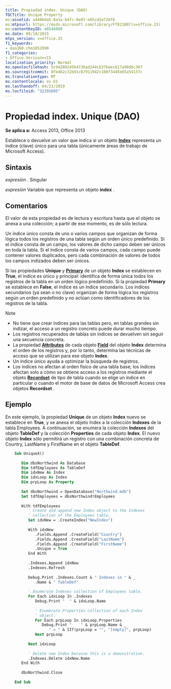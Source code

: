 ```yaml
---
title: Propiedad index. Unique (DAO)
TOCTitle: Unique Property
ms:assetid: a4486da5-8a1a-b4fc-0e07-e65cd2e726f6
ms:mtpsurl: https://msdn.microsoft.com/library/Ff821087(v=office.15)
ms:contentKeyID: 48546809
ms.date: 09/18/2015
mtps_version: v=office.15
f1_keywords:
- dao360.chm1052990
f1_categories:
- Office.Version=v15
localization_priority: Normal
ms.openlocfilehash: 5c94200245b4736ad244cb37beec617a98d6c367
ms.sourcegitcommit: 8fe462c32b91c87911942c188f3445e85a54137c
ms.translationtype: MT
ms.contentlocale: es-ES
ms.lasthandoff: 04/23/2019
ms.locfileid: "32291695"
---
```

# <a name="indexunique-property-dao"></a>Propiedad index. Unique (DAO)

**Se aplica a:** Access 2013, Office 2013

Establece o devuelve un valor que indica si un objeto **[Index](index-object-dao.md)** representa un índice (clave) único para una tabla (únicamente áreas de trabajo de Microsoft Access).

## <a name="syntax"></a>Sintaxis

*expresión* . Singular

*expresión* Variable que representa un objeto **index** .

## <a name="remarks"></a>Comentarios

El valor de esta propiedad es de lectura y escritura hasta que el objeto se anexa a una colección; a partir de ese momento, es de sólo lectura.

Un índice único consta de uno o varios campos que organizan de forma lógica todos los registros de una tabla según un orden único predefinido. Si el índice consta de un campo, los valores de dicho campo deben ser únicos en toda la tabla. Si el índice consta de varios campos, cada campo puede contener valores duplicados, pero cada combinación de valores de todos los campos indizados deben ser únicos.

Si las propiedades **Unique** y **[Primary](index-primary-property-dao.md)** de un objeto **Index** se establecen en **True**, el índice es único y principal: identifica de forma única todos los registros de la tabla en un orden lógico predefinido. Si la propiedad **Primary** se establece en **False**, el índice es un índice secundario. Los índices secundarios (ya sean o no clave) organizan de forma lógica los registros según un orden predefinido y no actúan como identificadores de los registros de la tabla.

> [!NOTE]
> - No tiene que crear índices para las tablas pero, en tablas grandes sin indizar, el acceso a un registro concreto puede durar mucho tiempo.
> - Los registros recuperados de tablas sin índices se devuelven sin seguir una secuencia concreta.
> - La propiedad **[Attributes](field-attributes-property-dao.md)** de cada objeto **[Field](field-object-dao.md)** del objeto **Index** determina el orden de los registros y, por lo tanto, determina las técnicas de acceso que se utilizan para ese objeto **Index**.
> - Un índice único ayuda a optimizar la búsqueda de registros.
> - Los índices no afectan al orden físico de una tabla base; los índices afectan solo a cómo se obtiene acceso a los registros mediante el objeto **[Recordset](recordset-object-dao.md)** de tipo de tabla cuando se elige un índice en particular o cuando el motor de base de datos de Microsoft Access crea objetos **Recordset** .

## <a name="example"></a>Ejemplo

En este ejemplo, la propiedad **Unique** de un objeto **Index** nuevo se establece en **True**, y se anexa el objeto Index a la colección **Indexes** de la tabla Employees. A continuación, se enumera la colección **Indexes** del objeto **TableDef** y la colección **Properties** de cada objeto **Index**. El nuevo objeto **Index** sólo permitirá un registro con una combinación concreta de Country, LastName y FirstName en el objeto **TableDef**.

```vb
    Sub UniqueX() 
     
       Dim dbsNorthwind As Database 
       Dim tdfEmployees As TableDef 
       Dim idxNew As Index 
       Dim idxLoop As Index 
       Dim prpLoop As Property 
     
       Set dbsNorthwind = OpenDatabase("Northwind.mdb") 
       Set tdfEmployees = dbsNorthwind!Employees 
     
       With tdfEmployees 
          ' Create and append new Index object to the Indexes  
          ' collection of the Employees table. 
          Set idxNew = .CreateIndex("NewIndex") 
     
          With idxNew 
             .Fields.Append .CreateField("Country") 
             .Fields.Append .CreateField("LastName") 
             .Fields.Append .CreateField("FirstName") 
             .Unique = True 
          End With 
     
          .Indexes.Append idxNew 
          .Indexes.Refresh 
     
          Debug.Print .Indexes.Count & " Indexes in " & _ 
             .Name & " TableDef" 
     
          ' Enumerate Indexes collection of Employees table. 
          For Each idxLoop In .Indexes 
             Debug.Print "  " & idxLoop.Name 
     
             ' Enumerate Properties collection of each Index  
             ' object. 
             For Each prpLoop In idxLoop.Properties 
                Debug.Print "    " & prpLoop.Name & _ 
                   " = " & IIf(prpLoop = "", "[empty]", prpLoop) 
             Next prpLoop 
     
          Next idxLoop 
     
          ' Delete new Index because this is a demonstration. 
          .Indexes.Delete idxNew.Name 
       End With 
     
       dbsNorthwind.Close 
     
    End Sub
```
